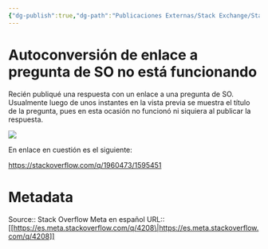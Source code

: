 ```yaml
---
{"dg-publish":true,"dg-path":"Publicaciones Externas/Stack Exchange/Stack Overflow en español/Stack Overflow en español Meta/es.meta.stackoverflow.com-4208.md","permalink":"/publicaciones-externas/stack-exchange/stack-overflow-en-espanol/stack-overflow-en-espanol-meta/es-meta-stackoverflow-com-4208/","title":"Autoconversión de enlace a pregunta de SO no está funcionando","hide":true,"noteIcon":"default","created":"2024-04-03T12:49:10.421-06:00","updated":"2024-04-05T16:44:04.099-06:00"}
---
```


# Autoconversión de enlace a pregunta de SO no está funcionando

Recién publiqué una respuesta con un enlace a una pregunta de SO. Usualmente luego de unos instantes en la vista previa se muestra el título de la pregunta, pues en esta ocasión no funcionó ni siquiera al publicar la respuesta.


[![][1]][1]

En enlace en cuestión es el siguiente:

https://stackoverflow.com/q/1960473/1595451


  [1]: https://i.stack.imgur.com/kk2Lh.png

# Metadata
Source:: Stack Overflow Meta en español
URL:: [[https://es.meta.stackoverflow.com/q/4208\|https://es.meta.stackoverflow.com/q/4208]]

